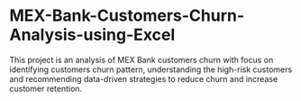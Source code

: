# MEX-Bank-Customers-Churn-Analysis-using-Excel
This project is an analysis of MEX Bank customers churn with focus on identifying customers churn pattern, understanding the high-risk customers and recommending data-driven strategies to reduce churn and increase customer retention. 
